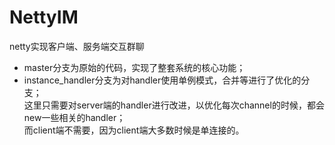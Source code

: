 # NettyIM
netty实现客户端、服务端交互群聊

* master分支为原始的代码，实现了整套系统的核心功能；
* instance_handler分支为对handler使用单例模式，合并等进行了优化的分支；  
这里只需要对server端的handler进行改进，以优化每次channel的时候，都会new一些相关的handler；  
而client端不需要，因为client端大多数时候是单连接的。
